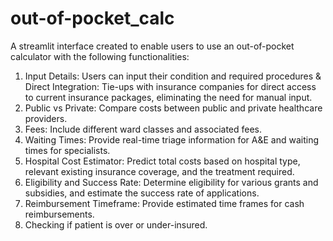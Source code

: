 # out-of-pocket_calc
A streamlit interface created to enable users to use an out-of-pocket calculator with the following functionalities:

1) Input Details: Users can input their condition and required procedures & Direct Integration: Tie-ups with insurance companies for direct access to current   insurance packages, eliminating the need for manual input. 
2) Public vs Private: Compare costs between public and private healthcare providers. 
3) Fees: Include different ward classes and associated fees. 
4) Waiting Times: Provide real-time triage information for A&E and waiting times for specialists.
5) Hospital Cost Estimator: Predict total costs based on hospital type, relevant existing insurance coverage, and the treatment required.
6) Eligibility and Success Rate: Determine eligibility for various grants and subsidies, and estimate the success rate of applications. 
7) Reimbursement Timeframe: Provide estimated time frames for cash reimbursements.
8) Checking if patient is over or under-insured.

